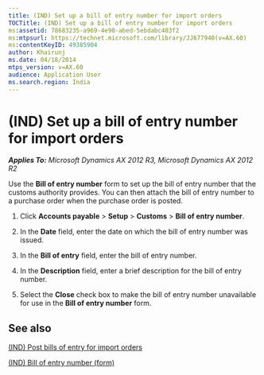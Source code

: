 ```yaml
---
title: (IND) Set up a bill of entry number for import orders
TOCTitle: (IND) Set up a bill of entry number for import orders
ms:assetid: 78683235-a969-4e90-abed-5ebdabc403f2
ms:mtpsurl: https://technet.microsoft.com/library/JJ677940(v=AX.60)
ms:contentKeyID: 49385904
author: Khairunj
ms.date: 04/18/2014
mtps_version: v=AX.60
audience: Application User
ms.search.region: India
---
```


# (IND) Set up a bill of entry number for import orders 


_**Applies To:** Microsoft Dynamics AX 2012 R3, Microsoft Dynamics AX 2012 R2_

Use the **Bill of entry number** form to set up the bill of entry number that the customs authority provides. You can then attach the bill of entry number to a purchase order when the purchase order is posted.

1.  Click **Accounts payable** \> **Setup** \> **Customs** \> **Bill of entry number**.

2.  In the **Date** field, enter the date on which the bill of entry number was issued.

3.  In the **Bill of entry** field, enter the bill of entry number.

4.  In the **Description** field, enter a brief description for the bill of entry number.

5.  Select the **Close** check box to make the bill of entry number unavailable for use in the **Bill of entry number** form.

## See also

[(IND) Post bills of entry for import orders](ind-post-bills-of-entry-for-import-orders.md)

[(IND) Bill of entry number (form)](https://technet.microsoft.com/library/jj664729\(v=ax.60\))

  


